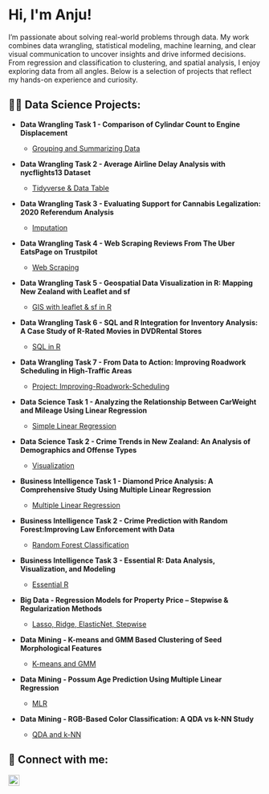 <h1>Hi, I'm Anju! <br/></h1>
<p> I’m passionate about solving real-world problems through data. My work combines data wrangling, statistical modeling, machine learning, and clear visual communication to uncover insights and drive informed decisions. From regression and classification to clustering, and spatial analysis, I enjoy exploring data from all angles. Below is a selection of projects that reflect my hands-on experience and curiosity.</p>

<h2> 👩‍💻 Data Science Projects:</h2>

- <b>Data Wrangling Task 1 - Comparison of Cylindar Count to Engine Displacement </b>
  - [Grouping and Summarizing Data](https://github.com/AnjuSambasivan93/Cylinders_vs_Displacement)
    
- <b>Data Wrangling Task 2 - Average Airline Delay Analysis with nycflights13 Dataset  </b>
  - [Tidyverse & Data Table](https://github.com/AnjuSambasivan93/Tidyverse-DataTables)
 
- <b>Data Wrangling Task 3 - Evaluating Support for Cannabis Legalization: 2020 Referendum Analysis </b>
  - [Imputation](https://github.com/AnjuSambasivan93/Imputation)

- <b>Data Wrangling Task 4 - Web Scraping Reviews From The Uber EatsPage on Trustpilot </b>
  - [Web Scraping](https://github.com/AnjuSambasivan93/Web-Scraping/tree/main )
    
- <b>Data Wrangling Task 5 - Geospatial Data Visualization in R: Mapping New Zealand with Leaflet and sf </b>
  - [GIS with leaflet & sf in R](https://github.com/AnjuSambasivan93/GIS-with-leaflet-sf-in-R/tree/main)

- <b>Data Wrangling Task 6 - SQL and R Integration for Inventory Analysis: A Case Study of R-Rated Movies in DVDRental Stores </b>
  - [SQL in R](https://github.com/AnjuSambasivan93/SQL-in-R/tree/main)
 
- <b>Data Wrangling Task 7 - From Data to Action: Improving Roadwork Scheduling in High-Traffic Areas </b>
  - [Project: Improving-Roadwork-Scheduling](https://github.com/AnjuSambasivan93/Improving-Roadwork-Scheduling)
 
- <b> Data Science Task 1 - Analyzing the Relationship Between CarWeight and Mileage Using Linear Regression </b>
  - [Simple Linear Regression](https://github.com/AnjuSambasivan93/Linear-Regression/tree/main)
 
- <b> Data Science Task 2 - Crime Trends in New Zealand: An Analysis of Demographics and Offense Types </b>
  - [Visualization](https://github.com/AnjuSambasivan93/Crime-Analysis-in-New-Zealand)
     
- <b> Business Intelligence Task 1 - Diamond Price Analysis: A Comprehensive Study Using Multiple Linear Regression </b>
  - [Multiple Linear Regression](https://github.com/AnjuSambasivan93/Multiple-Linear-Regression/tree/main)

- <b> Business Intelligence Task 2 - Crime Prediction with Random Forest:Improving Law Enforcement with Data </b>
  - [Random Forest Classification](https://github.com/AnjuSambasivan93/Random-Forest-Classification/tree/main)
 
- <b> Business Intelligence Task 3 - Essential R: Data Analysis, Visualization, and Modeling </b>
  - [Essential R](https://github.com/AnjuSambasivan93/R-Essentials/tree/main)

- <b> Big Data - Regression Models for Property Price – Stepwise & Regularization Methods</b>  
  - [Lasso, Ridge, ElasticNet, Stepwise](https://github.com/AnjuSambasivan93/Regression-Models-for-Property-Price-Stepwise-Regularization)

- <b> Data Mining - K-means and GMM Based Clustering of Seed Morphological Features</b>  
  - [K-means and GMM](https://github.com/AnjuSambasivan93/K-means-and-GMM-Based-Clustering-of-Seed-Morphological-Features)

- <b> Data Mining - Possum Age Prediction Using Multiple Linear Regression</b>  
  - [MLR](https://github.com/AnjuSambasivan93/Possum-Age-Prediction-Multiple-Linear-Regression)

- <b> Data Mining - RGB-Based Color Classification: A QDA vs k-NN Study</b>  
  - [QDA and k-NN](https://github.com/AnjuSambasivan93/RGB-Based-Color-Classification-A-QDA-vs-k-NN-Study)

<h2> 🤳 Connect with me:</h2>


[<img align="left" alt="JoshMadakor | LinkedIn" width="22px" src="https://cdn.jsdelivr.net/npm/simple-icons@v3/icons/linkedin.svg" />][linkedin]



[linkedin]: https://www.linkedin.com/in/anjusambasivan/

<!--
**joshmadakor1/joshmadakor1** is a ✨ _special_ ✨ repository because its `README.md` (this file) appears on your GitHub profile.

Here are some ideas to get you started:

- 🔭 I’m currently working on ...
- 🌱 I’m currently learning ...
- 👯 I’m looking to collaborate on ...
- 🤔 I’m looking for help with ...
- 💬 Ask me about ...
- 📫 How to reach me: ...
- 😄 Pronouns: ...
- ⚡ Fun fact: ...
-->
